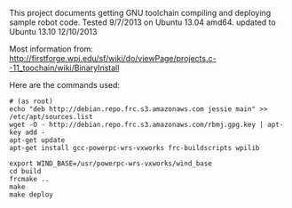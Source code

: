 This project documents getting GNU toolchain compiling and deploying sample robot code.  Tested 9/7/2013 on Ubuntu 13.04 amd64.
updated to Ubuntu 13.10 12/10/2013

Most information from:
    http://firstforge.wpi.edu/sf/wiki/do/viewPage/projects.c--11_toochain/wiki/BinaryInstall


Here are the commands used:


    # (as root)
    echo "deb http://debian.repo.frc.s3.amazonaws.com jessie main" >> /etc/apt/sources.list
    wget -O - http://debian.repo.frc.s3.amazonaws.com/rbmj.gpg.key | apt-key add -
    apt-get update
    apt-get install gcc-powerpc-wrs-vxworks frc-buildscripts wpilib

    export WIND_BASE=/usr/powerpc-wrs-vxworks/wind_base
    cd build
    frcmake ..
    make
    make deploy

